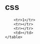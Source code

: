 # css
<!DOCTYPE html>
<html lang="en">
<head>
    <meta charset="UTF-8">
    <meta http-equiv="X-UA-Compatible" content="IE=edge">
    <meta name="viewport" content="width=device-width, initial-scale=1.0">
    <title>Document</title>
    <style>
    * {
        font-family: 'Arial';
    }
    table .merah {
    color: red;
}
</style>
</head>
<body>
    <table>

        <tr>1</tr>
        <tr></tr>
        <tr></tr>
        <td></td>
    </table>
</body>
</html>